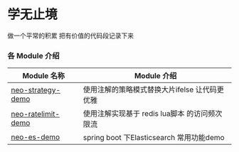 # 学无止境
做一个平常的积累 把有价值的代码段记录下来

### 各 Module 介绍

| Module 名称                                                  | Module 介绍                                                  |
| ------------------------------------------------------------ | ------------------------------------------------------------ |
| [neo-strategy-demo](./neo-strategy-demo) | 使用注解的策略模式替换大片ifelse 让代码更优雅                              |
| [neo-ratelimit-demo](./neo-ratelimit-demo) | 使用注解实现基于 redis lua脚本 的访问频次限流                             |
| [neo-es-demo](./neo-es-demo) | spring boot 下Elasticsearch 常用功能demo                              |
